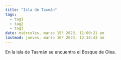 ```yaml
---
title: "Isla de Tasmán"
tags:
  - tag1
  - tag2
  - tag3
date: miércoles, marzo 15º 2023, 11:00:21 pm
lastmod: jueves, marzo 16º 2023, 12:34:43 am
---
```


En la isla de Tasmán se encuentra el Bosque de Olea.